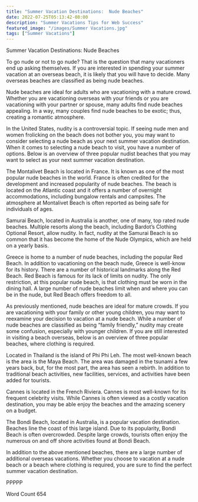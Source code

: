 ```yaml
---
title: "Summer Vacation Destinations:  Nude Beaches"
date: 2022-07-25T05:13:42-08:00
description: "Summer Vacations Tips for Web Success"
featured_image: "/images/Summer Vacations.jpg"
tags: ["Summer Vacations"]
---
```


Summer Vacation Destinations:  Nude Beaches

To go nude or not to go nude?  That is the question that many vacationers end up asking themselves.  If you are interested in spending your summer vacation at an overseas beach, it is likely that you will have to decide.  Many overseas beaches are classified as being nude beaches.  

Nude beaches are ideal for adults who are vacationing with a mature crowd. Whether you are vacationing overseas with your friends or you are vacationing with your partner or spouse, many adults find nude beaches appealing. In a way, many couples find nude beaches to be exotic; thus, creating a romantic atmosphere.

In the United States, nudity is a controversial topic.  If seeing nude men and women frolicking on the beach does not bother you, you may want to consider selecting a nude beach as your next summer vacation destination. When it comes to selecting a nude beach to visit, you have a number of options.  Below is an overview of three popular nudist beaches that you may want to select as your next summer vacation destination.

The Montalivet Beach is located in France.  It is known as one of the most popular nude beaches in the world. France is often credited for the development and increased popularity of nude beaches.  The beach is located on the Atlantic coast and it offers a number of overnight accommodations, including bungalow rentals and campsites.  The atmosphere at Montalivet Beach is often reported as being safe for individuals of ages.

Samurai Beach, located in Australia is another, one of many, top rated nude beaches.  Multiple resorts along the beach, including Bardot’s Clothing Optional Resort, allow nudity.  In fact, nudity at the Samurai Beach is so common that it has become the home of the Nude Olympics, which are held on a yearly basis.  

Greece is home to a number of nude beaches, including the popular Red Beach.  In addition to vacationing on the beach nude, Greece is well-know for its history. There are a number of historical landmarks along the Red Beach.  Red Beach is famous for its lack of limits on nudity.  The only restriction, at this popular nude beach, is that clothing must be worn in the dining hall.  A large number of nude beaches limit when and where you can be in the nude, but Red Beach offers freedom to all. 

As previously mentioned, nude beaches are ideal for mature crowds.  If you are vacationing with your family or other young children, you may want to reexamine your decision to vacation at a nude beach.  While a number of nude beaches are classified as being “family friendly,” nudity may create some confusion, especially with younger children.  If you are still interested in visiting a beach overseas, below is an overview of three popular beaches, where clothing is required.  

Located in Thailand is the island of Phi Phi Leh.  The most well-known beach is the area is the Maya Beach. The area was damaged in the tsunami a few years back, but, for the most part, the area has seen a rebirth.  In addition to traditional beach activities, new facilities, services, and activities have been added for tourists.

Cannes is located in the French Riviera.  Cannes is most well-known for its frequent celebrity visits.  While Cannes is often viewed as a costly vacation destination, you may be able enjoy the beaches and the amazing scenery on a budget.  

The Bondi Beach, located in Australia, is a popular vacation destination.  Beaches line the coast of this large island. Due to its popularity, Bondi Beach is often overcrowded. Despite large crowds, tourists often enjoy the numerous on and off shore activities found at Bondi Beach. 

In addition to the above mentioned beaches, there are a large number of additional overseas vacations.  Whether you choose to vacation at a nude beach or a beach where clothing is required, you are sure to find the perfect summer vacation destination.  

PPPPP

Word Count 654

